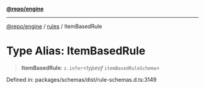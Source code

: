 [**@repo/engine**](../../README.md)

***

[@repo/engine](../../modules.md) / [rules](../README.md) / ItemBasedRule

# Type Alias: ItemBasedRule

> **ItemBasedRule**: `z.infer`\<*typeof* `itemBasedRuleSchema`\>

Defined in: packages/schemas/dist/rule-schemas.d.ts:3149
